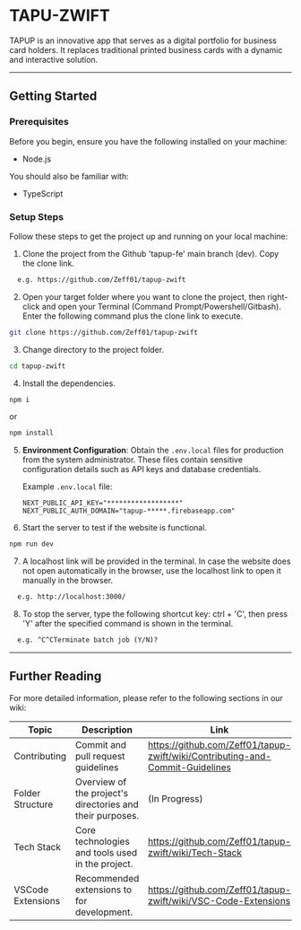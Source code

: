 <h1 align="left">
TAPU-ZWIFT
</h1>
 
<p align="left">
TAPUP is an innovative app that serves as a digital portfolio for business card holders. It replaces traditional printed business cards with a dynamic and interactive solution.
</p>

---


## Getting Started

### Prerequisites

Before you begin, ensure you have the following installed on your machine:

- Node.js

You should also be familiar with:  
- TypeScript  

### Setup Steps
Follow these steps to get the project up and running on your local machine:

1. Clone the project from the Github 'tapup-fe' main branch (dev). Copy the clone link.

```bash
  e.g. https://github.com/Zeff01/tapup-zwift
```

2. Open your target folder where you want to clone the project, then right-click and open your Terminal (Command Prompt/Powershell/Gitbash). Enter the following command plus the clone link to execute.

```bash
git clone https://github.com/Zeff01/tapup-zwift
```

3. Change directory to the project folder.

```bash
cd tapup-zwift
```

4. Install the dependencies.

```bash
npm i
```

or

```bash
npm install
```

5. **Environment Configuration**:
   Obtain the `.env.local` files for production from the system administrator. These files contain sensitive configuration details such as API keys and database credentials.

   Example `.env.local` file:
   ```env
   NEXT_PUBLIC_API_KEY="******************"
   NEXT_PUBLIC_AUTH_DOMAIN="tapup-*****.firebaseapp.com"
   ```

6. Start the server to test if the website is functional.

```bash
npm run dev
```

7. A localhost link will be provided in the terminal. In case the website does not open automatically in the browser, use the localhost link to open it manually in the browser.

```bash
  e.g. http://localhost:3000/
```

8. To stop the server, type the following shortcut key: ctrl + 'C', then press 'Y' after the specified command is shown in the terminal.

```bash
  e.g. ^C^CTerminate batch job (Y/N)?
```

---

## Further Reading
For more detailed information, please refer to the following sections in our wiki:

| Topic                | Description                                                                 | Link                                                                          |
|----------------------|-----------------------------------------------------------------------------|-------------------------------------------------------------------------------|
| Contributing         | Commit and pull request guidelines                                          | https://github.com/Zeff01/tapup-zwift/wiki/Contributing-and-Commit-Guidelines |
| Folder Structure     | Overview of the project's directories and their purposes.                   | (In Progress)                                                                 |
| Tech Stack           | Core technologies and tools used in the project.                            | https://github.com/Zeff01/tapup-zwift/wiki/Tech-Stack                         |
| VSCode Extensions    | Recommended extensions to for development.                                  | https://github.com/Zeff01/tapup-zwift/wiki/VSC-Code-Extensions                |







